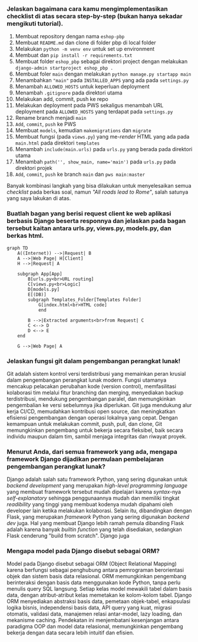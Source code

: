 ### Jelaskan bagaimana cara kamu mengimplementasikan checklist di atas secara step-by-step (bukan hanya sekadar mengikuti tutorial).
1. Membuat repository dengan nama ```eshop-pbp```
2. Membuat ```README.md``` dan clone di folder pbp di local folder
3. Melakukan ```python -m venv env``` untuk set up environment
4. Membuat dan ```pip install -r requirements.txt```
5. Membuat folder ```eshop_pbp``` sebagai direktori project dengan melakukan ```django-admin startproject eshop_pbp .```
6. Membuat foler ```main``` dengan melakukan ```python manage.py startapp main```
7. Menambahkan ```"main"``` pada ```INSTALLED_APPS``` yang ada pada ```settings.py```
8. Menambah ```ALLOWED_HOSTS``` untuk keperluan deployment
9. Menambah ```.gitignore``` pada direktori utama
10. Melakukan add, commit, push ke repo
11. Melakukan deployment pada PWS sekaligus menambah URL deployment pada ```ALLOWED_HOSTS``` yang terdapat pada ```settings.py```
12. Rename branch menjadi ```main```
13. ```Add```, ```commit```, ```push``` ke PWS
14. Membuat ```models```, kemudian ```makemigrations``` dan ```migrate```
15. Membuat fungsi (pada `views.py`) yang me-_render_ HTML yang ada pada `main.html` pada direktori `templates`
16. Menambah ```include(main.urls)``` pada ```urls.py``` yang berada pada direktori utama
17. Menambah ```path('', show_main, name='main')``` pada ```urls.py``` pada direktori projek
18. ```Add```, ```commit```, ```push``` ke branch ```main``` dan ```pws main:master```

Banyak kombinasi langkah yang bisa dilakukan untuk menyelesaikan semua _checklist_ pada berkas soal, namun _"All roads lead to Rome"_, salah satunya yang saya lakukan di atas.

### Buatlah bagan yang berisi request client ke web aplikasi berbasis Django beserta responnya dan jelaskan pada bagan tersebut kaitan antara urls.py, views.py, models.py, dan berkas html.
```mermaid
graph TD
    A((Internet)) -->|Request| B
    A -->|Web Page| H[Client]
    H -->|Request| A

    subgraph App[App]
        B[urls.py<br>URL routing]
        C[views.py<br>Logic]
        D[models.py]
        E[(DB)]
        subgraph Templates_Folder[Templates Folder]
            G[index.html<br>HTML code]
            end
        
        B -->|Extracted arguments<br>from Request| C
        C <--> D
        D <--> E
    end
    
    G -->|Web Page| A
```

### Jelaskan fungsi git dalam pengembangan perangkat lunak!
Git adalah sistem kontrol versi terdistribusi yang memainkan peran krusial dalam pengembangan perangkat lunak modern. Fungsi utamanya mencakup pelacakan perubahan kode (version control), memfasilitasi kolaborasi tim melalui fitur branching dan merging, menyediakan backup terdistribusi, mendukung pengembangan paralel, dan memungkinkan pengembalian ke versi sebelumnya jika diperlukan. Git juga mendukung alur kerja CI/CD, memudahkan kontribusi open source, dan meningkatkan efisiensi pengembangan dengan operasi lokalnya yang cepat. Dengan kemampuan untuk melakukan commit, push, pull, dan clone, Git memungkinkan pengembang untuk bekerja secara fleksibel, baik secara individu maupun dalam tim, sambil menjaga integritas dan riwayat proyek.

### Menurut Anda, dari semua framework yang ada, mengapa framework Django dijadikan permulaan pembelajaran pengembangan perangkat lunak?
Django adalah salah satu framework Python, yang sering digunakan untuk _backend development_ yang merupakan _high-level programming language_ yang membuat framework tersebut mudah dipelajari karena _syntax_-nya _self-explanatory_ sehingga penggunaannya mudah dan memiliki tingkat _readibility_ yang tinggi yang membuat kodenya mudah dipahami oleh developer lain ketika melakukan kolaborasi. Selain itu, dibandingkan dengan Flask, yang merupakan _framework_ Python yang sering digunakan _backend dev_ juga. Hal yang membuat Django lebih ramah pemula dibanding Flask adalah karena banyak _builtin function_ yang telah disediakan, sedangkan Flask cenderung "build from scratch". Django juga 

### Mengapa model pada Django disebut sebagai ORM?
Model pada Django disebut sebagai ORM (Object Relational Mapping) karena berfungsi sebagai penghubung antara pemrograman berorientasi objek dan sistem basis data relasional. ORM memungkinkan pengembang berinteraksi dengan basis data menggunakan kode Python, tanpa perlu menulis query SQL langsung. Setiap kelas model mewakili tabel dalam basis data, dengan atribut-atribut kelas memetakan ke kolom-kolom tabel. Django ORM menyediakan abstraksi basis data, pemetaan objek-tabel, enkapsulasi logika bisnis, independensi basis data, API query yang kuat, migrasi otomatis, validasi data, manajemen relasi antar-model, lazy loading, dan mekanisme caching. Pendekatan ini menjembatani kesenjangan antara paradigma OOP dan model data relasional, memungkinkan pengembang bekerja dengan data secara lebih intuitif dan efisien.
